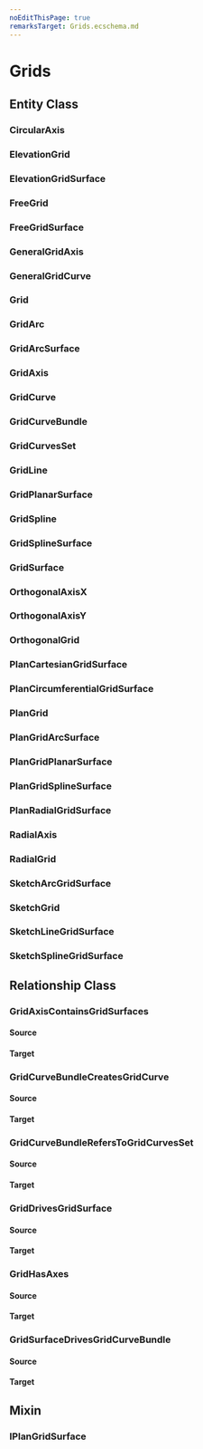 ```yaml
---
noEditThisPage: true
remarksTarget: Grids.ecschema.md
---
```


# Grids

## Entity Class

### CircularAxis

### ElevationGrid

### ElevationGridSurface

### FreeGrid

### FreeGridSurface

### GeneralGridAxis

### GeneralGridCurve

### Grid

### GridArc

### GridArcSurface

### GridAxis

### GridCurve

### GridCurveBundle

### GridCurvesSet

### GridLine

### GridPlanarSurface

### GridSpline

### GridSplineSurface

### GridSurface

### OrthogonalAxisX

### OrthogonalAxisY

### OrthogonalGrid

### PlanCartesianGridSurface

### PlanCircumferentialGridSurface

### PlanGrid

### PlanGridArcSurface

### PlanGridPlanarSurface

### PlanGridSplineSurface

### PlanRadialGridSurface

### RadialAxis

### RadialGrid

### SketchArcGridSurface

### SketchGrid

### SketchLineGridSurface

### SketchSplineGridSurface

## Relationship Class

### GridAxisContainsGridSurfaces

#### Source

#### Target

### GridCurveBundleCreatesGridCurve

#### Source

#### Target

### GridCurveBundleRefersToGridCurvesSet

#### Source

#### Target

### GridDrivesGridSurface

#### Source

#### Target

### GridHasAxes

#### Source

#### Target

### GridSurfaceDrivesGridCurveBundle

#### Source

#### Target

## Mixin

### IPlanGridSurface

